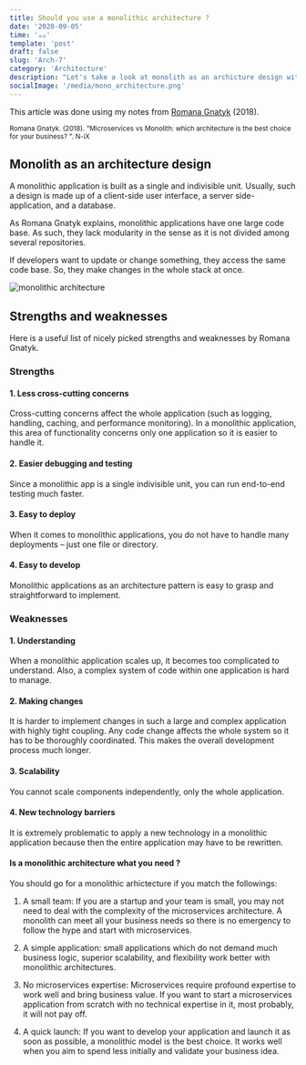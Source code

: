 ```yaml
---
title: Should you use a monolithic architecture ?
date: '2020-09-05'
time: '☕️☕️'
template: 'post'
draft: false
slug: 'Arch-7'
category: 'Architecture'
description: "Let's take a look at monolith as an archicture design with Romana Gnatyk"
socialImage: '/media/mono_architecture.png'
---
```


This article was done using my notes from [Romana Gnatyk](https://www.n-ix.com/microservices-vs-monolith-which-architecture-best-choice-your-business/) (2018).

<sub>Romana Gnatyk. (2018). "Microservices vs Monolith: which architecture is the best choice for your business?
". N-iX</sub>

## Monolith as an architecture design

A monolithic application is built as a single and indivisible unit. Usually, such a design is made up of a client-side user interface, a server side-application, and a database.

As Romana Gnatyk explains, monolithic applications have one large code base. As such, they lack modularity in the sense as it is not divided among several repositories.

If developers want to update or change something, they access the same code base. So, they make changes in the whole stack at once.

![monolithic architecture](/media/mono_architecture.png)

## Strengths and weaknesses

Here is a useful list of nicely picked strengths and weaknesses by Romana Gnatyk.

### Strengths

#### 1. Less cross-cutting concerns

Cross-cutting concerns affect the whole application (such as logging, handling, caching, and performance monitoring). In a monolithic application, this area of functionality concerns only one application so it is easier to handle it.

#### 2. Easier debugging and testing

Since a monolithic app is a single indivisible unit, you can run end-to-end testing much faster.

#### 3. Easy to deploy

When it comes to monolithic applications, you do not have to handle many deployments – just one file or directory.

#### 4. Easy to develop

Monolithic applications as an architecture pattern is easy to grasp and straightforward to implement.

### Weaknesses

#### 1. Understanding

When a monolithic application scales up, it becomes too complicated to understand. Also, a complex system of code within one application is hard to manage.

#### 2. Making changes

It is harder to implement changes in such a large and complex application with highly tight coupling. Any code change affects the whole system so it has to be thoroughly coordinated. This makes the overall development process much longer.

#### 3. Scalability

You cannot scale components independently, only the whole application.

#### 4. New technology barriers

It is extremely problematic to apply a new technology in a monolithic application because then the entire application may have to be rewritten.

#### Is a monolithic architecture what you need ? 

You should go for a monolithic arhictecture if you match the followings: 

1. A small team: If you are a startup and your team is small, you may not need to deal with the complexity of the microservices architecture. A monolith can meet all your business needs so there is no emergency to follow the hype and start with microservices.

2. A simple application: small applications which do not demand much business logic, superior scalability, and flexibility work better with monolithic architectures.

3. No microservices expertise:  Microservices require profound expertise to work well and bring business value. If you want to start a microservices application from scratch with no technical expertise in it, most probably, it will not pay off.

4. A quick launch: If you want to develop your application and launch it as soon as possible, a monolithic model is the best choice. It works well when you aim to spend less initially and validate your business idea.